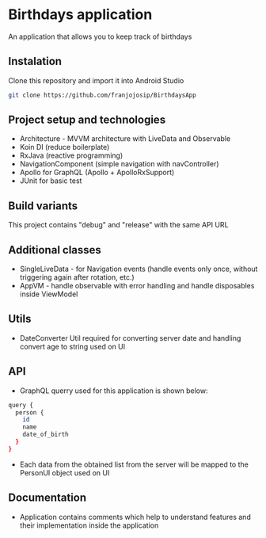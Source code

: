 # Birthdays application
An application that allows you to keep track of birthdays

## Instalation
Clone this repository and import it into Android Studio
```bash
git clone https://github.com/franjojosip/BirthdaysApp
```

## Project setup and technologies
- Architecture - MVVM architecture with LiveData and Observable
- Koin DI (reduce boilerplate)
- RxJava (reactive programming)
- NavigationComponent (simple navigation with navController)
- Apollo for GraphQL (Apollo + ApolloRxSupport)
- JUnit for basic test

## Build variants
This project contains "debug" and "release" with the same API URL

## Additional classes
- SingleLiveData - for Navigation events (handle events only once, without triggering again after rotation, etc.)
- AppVM - handle observable with error handling and handle disposables inside ViewModel

## Utils
- DateConverter Util required for converting server date and handling convert age to string used on UI

## API
- GraphQL querry used for this application is shown below:
```bash
query {
  person {
    id
    name
    date_of_birth
  }
}
```
- Each data from the obtained list from the server will be mapped to the PersonUI object used on UI

## Documentation
- Application contains comments which help to understand features and their implementation inside the application
